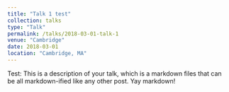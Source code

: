 ```yaml
---
title: "Talk 1 test"
collection: talks
type: "Talk"
permalink: /talks/2018-03-01-talk-1
venue: "Cambridge"
date: 2018-03-01
location: "Cambridge, MA"
---
```


Test: This is a description of your talk, which is a markdown files that can be all markdown-ified like any other post. Yay markdown!

